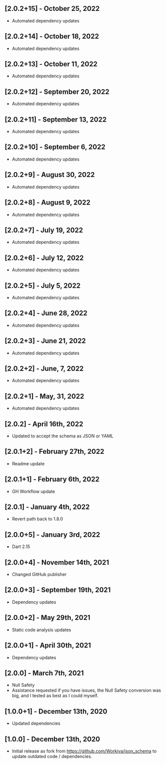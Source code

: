 ## [2.0.2+15] - October 25, 2022

* Automated dependency updates


## [2.0.2+14] - October 18, 2022

* Automated dependency updates


## [2.0.2+13] - October 11, 2022

* Automated dependency updates


## [2.0.2+12] - September 20, 2022

* Automated dependency updates


## [2.0.2+11] - September 13, 2022

* Automated dependency updates


## [2.0.2+10] - September 6, 2022

* Automated dependency updates


## [2.0.2+9] - August 30, 2022

* Automated dependency updates


## [2.0.2+8] - August 9, 2022

* Automated dependency updates


## [2.0.2+7] - July 19, 2022

* Automated dependency updates


## [2.0.2+6] - July 12, 2022

* Automated dependency updates


## [2.0.2+5] - July 5, 2022

* Automated dependency updates


## [2.0.2+4] - June 28, 2022

* Automated dependency updates


## [2.0.2+3] - June 21, 2022

* Automated dependency updates


## [2.0.2+2] - June, 7, 2022

* Automated dependency updates


## [2.0.2+1] - May, 31, 2022

* Automated dependency updates


## [2.0.2] - April 16th, 2022

* Updated to accept the schema as JSON or YAML


## [2.0.1+2] - February 27th, 2022

* Readme update


## [2.0.1+1] - February 6th, 2022

* GH Workflow update


## [2.0.1] - January 4th, 2022

* Revert path back to 1.8.0


## [2.0.0+5] - January 3rd, 2022

* Dart 2.15


## [2.0.0+4] - November 14th, 2021

* Changed GitHub publisher


## [2.0.0+3] - September 19th, 2021

* Dependency updates


## [2.0.0+2] - May 29th, 2021

* Static code analysis updates


## [2.0.0+1] - April 30th, 2021

* Dependency updates


## [2.0.0] - March 7th, 2021

* Null Safety
* Assistance requested if you have issues, the Null Safety conversion was big, and I tested as best as I could myself.


## [1.0.0+1] - December 13th, 2020

* Updated dependencies


## [1.0.0] - December 13th, 2020

* Initial release as fork from https://github.com/Workiva/json_schema to update outdated code / dependencies.















